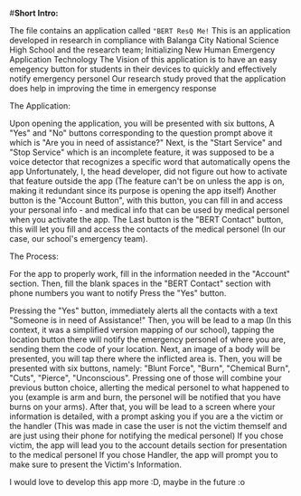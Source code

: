 #**Short Intro:**

The file contains an application called `"BERT ResQ Me!`
This is an application developed in research in compliance with Balanga City National Science High School
and the research team; Initializing New Human Emergency Application Technology
The Vision of this application is to have an easy emegency button for students in their devices to quickly and effectively notify emergency personel
Our research study proved that the application does help in improving the time in emergency response

The Application:

Upon opening the application, you will be presented with six buttons, A "Yes" and "No" buttons corresponding to the question prompt above it which is "Are you in need of assistance?"
Next, is the "Start Service" and "Stop Service" which is an incomplete feature, it was supposed to be a voice detector that recognizes a specific word that automatically opens the app
Unfortunately, I, the head developer, did not figure out how to activate that feature outside the app (The feature can't be on unless the app is on, making it redundant since its purpose is opening the app itself)
Another button is the "Account Button", with this button, you can fill in and access your personal info - and medical info that can be used by medical personel when you activate the app.
The Last button is the "BERT Contact" button, this will let you fill and access the contacts of the medical personel (In our case, our school's emergency team).

The Process:

For the app to properly work, fill in the information needed in the "Account" section.
Then, fill the blank spaces in the "BERT Contact" section with phone numbers you want to notify 
Press the "Yes" button.

Pressing the "Yes" button, immediately alerts all the contacts with a text "Someone is in need of Assistance!"
Then, you will be lead to a map (In this context, it was a simplified version mapping of our school), tapping the location button there will notify the emergency personel of where you are, sending them the code of your location.
Next, an image of a body will be presented, you will tap there where the inflicted area is. Then, you will be presented with six buttons, namely: "Blunt Force", "Burn", "Chemical Burn", "Cuts", "Pierce", "Unconscious".
Pressing one of those will combine your previous button choice, allerting the medical personel to what happened to you (example is arm and burn, the personel will be notified that you have burns on your arms).
After that, you will be lead to a screen where your information is detailed, with a prompt asking you if you are a the victim or the handler (This was made in case the user is not the victim themself and are just using their phone for notifying the medical personel)
If you chose victim, the app will lead you to the account details section for presentation to the medical personel
If you chose Handler, the app will prompt you to make sure to present the Victim's Information.

I would love to develop this app more :D, maybe in the future :o
